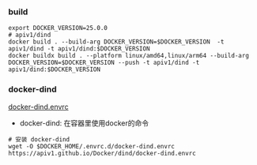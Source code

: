 ### build

```shell
export DOCKER_VERSION=25.0.0
# apiv1/dind
docker build . --build-arg DOCKER_VERSION=$DOCKER_VERSION  -t apiv1/dind -t apiv1/dind:$DOCKER_VERSION
docker buildx build . --platform linux/amd64,linux/arm64 --build-arg DOCKER_VERSION=$DOCKER_VERSION --push -t apiv1/dind -t apiv1/dind:$DOCKER_VERSION
```

### docker-dind
[docker-dind.envrc](./docker-dind.envrc)
* docker-dind: 在容器里使用docker的命令

```shell
# 安装 docker-dind
wget -O $DOCKER_HOME/.envrc.d/docker-dind.envrc https://apiv1.github.io/Docker/dind/docker-dind.envrc
```